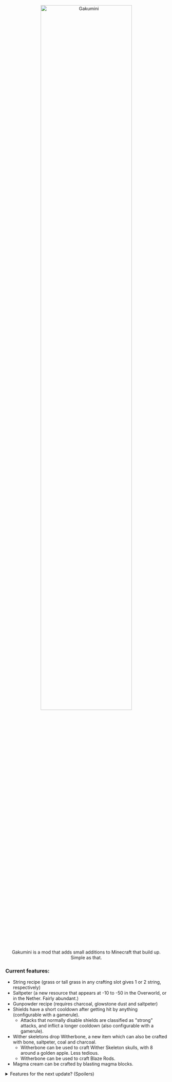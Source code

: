 <p align="center"><img src="https://cdn.modrinth.com/data/cached_images/4aaf675f035c71ec7e705a292344e8172bda1bf1.png" alt="Gakumini" width="75%"/></p>
<p align="center">Gakumini is a mod that adds small additions to Minecraft that build up. Simple as that.</p>

### Current features:

- String recipe (grass or tall grass in any crafting slot gives 1 or 2 string, respectively)
- Saltpeter (a new resource that appears at -10 to -50 in the Overworld, or in the Nether. Fairly abundant.)
- Gunpowder recipe (requires charcoal, glowstone dust and saltpeter)
- Shields have a short cooldown after getting hit by anything (configurable with a gamerule).
  - Attacks that normally disable shields are classified as "strong" attacks, and inflict a longer cooldown (also configurable with a gamerule).
- Wither skeletons drop Witherbone, a new item which can also be crafted with bone, saltpeter, coal and charcoal.
  - Witherbone can be used to craft Wither Skeleton skulls, with 8 around a golden apple. Less tedious.
  - Witherbone can be used to craft Blaze Rods.
- Magma cream can be crafted by blasting magma blocks.

<details>
    <summary>Features for the next update? (Spoilers)</summary>
  <br>

- Coins. They can be signed, so you can limit their quantity, with different emblem options. (This is taking more time than expected, so please have some patience with this update)

- Totem Sickness, a new effect that can't be removed with a milk bucket. It applies when a player uses the Totem of Undying, and prevents it from being used until the effect wears off.
</details>
